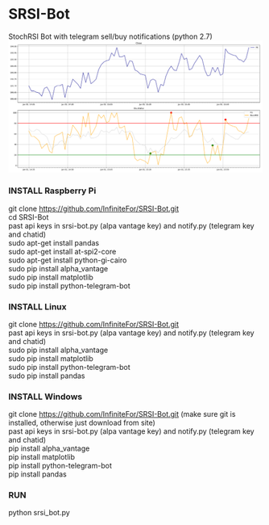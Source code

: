 # SRSI-Bot
StochRSI Bot with telegram sell/buy notifications (python 2.7)
![Alt text](srsi.png)
### INSTALL Raspberry Pi
git clone https://github.com/InfiniteFor/SRSI-Bot.git<br>
cd SRSI-Bot<br>
past api keys in srsi-bot.py (alpa vantage key) and notify.py (telegram key and chatid)<br>
sudo apt-get install pandas<br>
sudo apt-get install at-spi2-core<br>
sudo apt-get install python-gi-cairo<br>
sudo pip install alpha_vantage<br>
sudo pip install matplotlib<br>
sudo pip install python-telegram-bot<br>

### INSTALL Linux
git clone https://github.com/InfiniteFor/SRSI-Bot.git<br>
past api keys in srsi-bot.py (alpa vantage key) and notify.py (telegram key and chatid)<br>
sudo pip install alpha_vantage<br>
sudo pip install matplotlib<br>
sudo pip install python-telegram-bot<br>
sudo pip install pandas<br>

### INSTALL Windows
git clone https://github.com/InfiniteFor/SRSI-Bot.git (make sure git is installed, otherwise just download from site)<br>
past api keys in srsi-bot.py (alpa vantage key) and notify.py (telegram key and chatid)<br>
pip install alpha_vantage<br>
pip install matplotlib<br>
pip install python-telegram-bot<br>
pip install pandas<br>

### RUN
python srsi_bot.py
